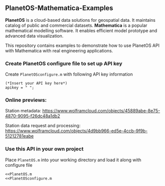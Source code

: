 ## PlanetOS-Mathematica-Examples
**PlanetOS** is a cloud-based data solutions for geospatial data.
It maintains catalog of public and commercial datasets.
**Mathematica** is a popular mathematical modelling software. It enables efficient model prototype and advanced data visualization.


This repository contains examples to demonstrate how to use PlanetOS API with Mathematica with real engineering applications.

### Create PlanetOS configure file to set up API key

Create `PlanetOSconfigure.m` with following API key information
~~~
(*Insert your API key here*)
apikey = " ";
~~~

### Online previews:

Station metadata: https://www.wolframcloud.com/objects/45889abe-8e75-4870-9095-f26dc48a1db2

Station data request and processing: https://www.wolframcloud.com/objects/4d9bb966-ed5e-4ccb-9f9b-51212781eabe


### Use this API in your own project

Place `PlanetOS.m` into your working directory and load it along with configure file

~~~
<<PlanetOS.m
<<PlanetOSconfigure.m
~~~
